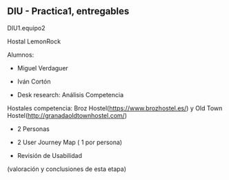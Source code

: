 ## DIU - Practica1, entregables
DIU1.equipo2

Hostal LemonRock

Alumnos:
  - Miguel Verdaguer
  - Iván Cortón

- Desk research: Análisis Competencia 

Hostales competencia: Broz Hostel(https://www.brozhostel.es/) y Old Town Hostel(http://granadaoldtownhostel.com/)

- 2 Personas 

- 2 User Journey Map  ( 1 por persona)

- Revisión de Usabilidad 


(valoración y conclusiones de esta etapa)
